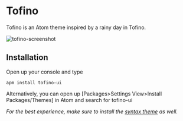 # Tofino

Tofino is an Atom theme inspired by a rainy day in Tofino.

![tofino-screenshot](https://user-images.githubusercontent.com/22460768/41020527-2611224a-6918-11e8-85fc-5c138b939e8b.png)

## Installation

Open up your console and type
```
apm install tofino-ui
```
Alternatively, you can open up [Packages>Settings View>Install Packages/Themes] in Atom and search for tofino-ui

*For the best experience, make sure to install the  [syntax theme](https://github.com/roweba/tofino-syntax) as well.*
